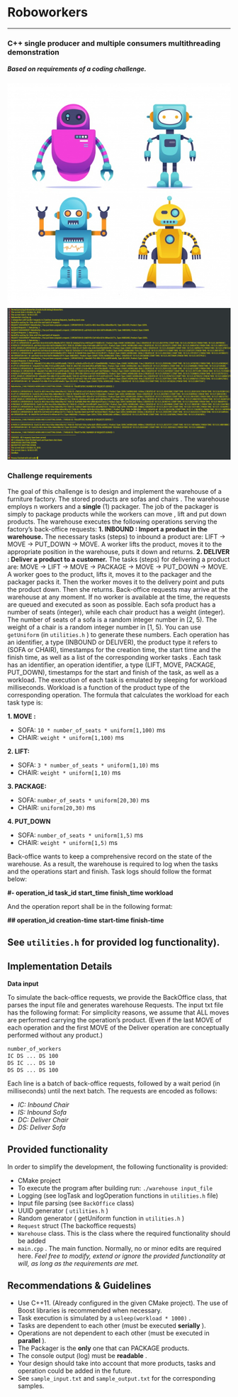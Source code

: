 
#    Roboworkers
----
### C++  single producer and multiple consumers multithreading demonstration
##### Based on requirements of a coding challenge.
![roboworkers](https://raw.githubusercontent.com/kabasakalis/roboworkers/master/roboworkers.jpg)
![roboworkers](https://raw.githubusercontent.com/kabasakalis/roboworkers/master/console_showcase.png)

### Challenge requirements
The goal of this challenge is to design and implement the warehouse of a furniture factory. The stored
products are sofas and chairs . The warehouse employs n workers and a **single** (1) packager. The job of
the packager is simply to package products while the workers can move , lift and put down products.
The warehouse executes the following operations serving the factory’s back-office requests:
**1. INBOUND : Import a product in the warehouse.**
The necessary tasks (steps) to inbound a product are: LIFT → MOVE → PUT_DOWN → MOVE.
A worker lifts the product, moves it to the appropriate position in the warehouse, puts it down and returns.
**2. DELIVER : Deliver a product to a customer.**
The tasks (steps) for delivering a product are: MOVE → LIFT → MOVE → PACKAGE → MOVE →
PUT_DOWN → MOVE.
 A worker goes to the product, lifts it, moves it to the packager and the packager
packs it. Then the worker moves it to the delivery point and puts the product down. Then she returns.
Back-office requests may arrive at the warehouse at any moment. If no worker is available at the time, the
requests are queued and executed as soon as possible.
Each sofa product has a number of seats (integer), while each chair product has a weight (integer). The
number of seats of a sofa is a random integer number in [2, 5). The weight of a chair is a random integer
number in [1, 5). You can use ```getUniform``` (in ```utilities.h``` ) to generate these numbers.
 Each operation has an identifier, a type (INBOUND or DELIVER), the product type it refers to (SOFA or
CHAIR), timestamps for the creation time, the start time and the finish time, as well as a list of the
corresponding worker tasks .
Each task has an identifier, an operation identifier, a type (LIFT, MOVE, PACKAGE, PUT_DOWN),
timestamps for the start and finish of the task, as well as a workload. The execution of each task is
emulated by sleeping for workload milliseconds. Workload is a function of the product type of the
corresponding operation. The formula that calculates the workload for each task type is:

**1. MOVE :**
-  SOFA: ``10 * number_of_seats * uniform[1,100)`` ms
-  CHAIR: ```weight * uniform[1,100)``` ms

**2. LIFT:**
- SOFA: ```3 * number_of_seats * uniform[1,10)``` ms
- CHAIR: ```weight * uniform[1,10)``` ms

**3. PACKAGE:**
- SOFA: ```number_of_seats * uniform[20,30)``` ms
- CHAIR: ```uniform[20,30)``` ms

**4. PUT_DOWN**
- SOFA: ```number_of_seats * uniform[1,5)``` ms
- CHAIR: ```weight * uniform[1,5)``` ms


Back-office wants to keep a comprehensive record on the state of the warehouse. As a result, the
warehouse is required to log when the tasks and the operations start and finish.
Task logs should follow the format below:

**#- operation_id task_id start_time finish_time workload**

And the operation report shall be in the following format:

**#\# operation_id creation-time start-time finish-time**


See ```utilities.h``` for provided log functionality).
----
**Implementation Details**
----

**Data input**

To simulate the back-office requests, we provide the BackOffice class, that parses the input file and
generates warehouse Requests. The input txt file has the
following format:
For simplicity reasons, we assume that ALL moves are performed carrying the operation’s product. (Even if the
last MOVE of each operation and the first MOVE of the Deliver operation are conceptually performed without any
product.)
```
number_of_workers
IC DS ... DS 100
DS IC ... DS 10
DS DS ... DS 100
```
Each line is a batch of back-office requests, followed by a wait period (in milliseconds) until the next
batch. The requests are encoded as follows:
- _IC: Inbound Chair_
- _IS: Inbound Sofa_
- _DC: Deliver Chair_
- _DS: Deliver Sofa_

**Provided functionality**
----
In order to simplify the development, the following functionality is provided:
- CMake project
- To execute the program after building run: ```./warehouse input_file```
- Logging (see logTask and logOperation functions in ```utilities.h``` file)
- Input file parsing (see ```BackOffice``` class)
- UUID generator ( ```utilities.h``` )
- Random generator ( getUniform function in ```utilities.h``` )
- ```Request``` struct (The backoffice requests)
- ```Warehouse``` class. This is the class where the required functionality should be added
- ```main.cpp``` . The main function. Normally, no or minor edits are required here.
_Feel free to modify, extend or ignore the provided functionality at will, as long as the requirements are met._

**Recommendations & Guidelines**
----
- Use C++11. (Already configured in the given CMake project).
 The use of Boost libraries is recommended when necessary.
- Task execution is simulated by a ```usleep(workload * 1000)``` .
- Tasks are dependent to each other (must be executed **serially** ).
- Operations are not dependent to each other (must be executed in **parallel** ).
- The Packager is the **only** one that can PACKAGE products.
- The console output (log) must be **readable** .
- Your design should take into account that more products, tasks and operation could be added in the
future.
- See ```sample_input.txt``` and ```sample_output.txt``` for the corresponding samples.
